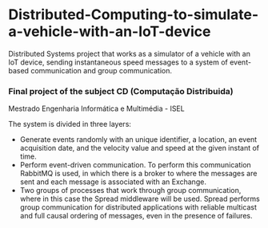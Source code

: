 # Distributed-Computing-to-simulate-a-vehicle-with-an-IoT-device
Distributed Systems project that works as a simulator of a vehicle with an IoT device, sending instantaneous speed messages to a system of event-based communication and group communication.

### Final project of the subject CD (Computação Distribuida)

Mestrado Engenharia Informática e Multimédia - ISEL


The system is divided in three layers:

* Generate events randomly with an unique identifier, a location, an event acquisition date, and the velocity value and speed at the given instant of time.
* Perform event-driven communication. To perform this communication RabbitMQ is used, in which there is a broker to 
where the messages are sent and each message is associated with an Exchange.
* Two groups of processes that work through group communication, where in this case the Spread middleware will be used. Spread 
performs group communication for distributed applications with reliable multicast and full causal ordering of messages, even in the presence of failures.
